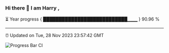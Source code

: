 ### Hi there 👋 I am Harry , 

⏳ Year progress { ███████████████████████████▁▁▁ } 90.96 %

---

⏰ Updated on Tue, 28 Nov 2023 23:57:42 GMT

![Progress Bar CI](https://github.com/duykhang68/duykhang68/workflows/Progress%20Bar%20CI/badge.svg)
